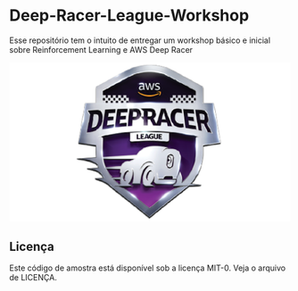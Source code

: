 # Deep-Racer-League-Workshop

Esse repositório tem o intuito de entregar um workshop básico e inicial sobre Reinforcement Learning e AWS Deep Racer

<p align="center"> 
<img src="images/deep_racer_league.png">
</p>

## Licença

Este código de amostra está disponível sob a licença MIT-0. Veja o arquivo de LICENÇA.